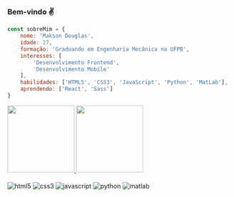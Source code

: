 ### Bem-vindo ✌️

```js
const sobreMim = {
    nome: 'Makson Douglas',
    idade: 27,
    formação: 'Graduando em Engenharia Mecânica na UFPB',
    interesses: [
        'Desenvolvimento Frontend', 
        'Desenvolvimento Mobile'
    ],
    habilidades: ['HTML5', 'CSS3', 'JavaScript', 'Python', 'MatLab'],
    aprendendo: ['React', 'Sass']
}
```

<div>
    <a href="https://github.com/Makson19">
    <img height="150em" src="https://github-readme-stats.vercel.app/api?username=Makson19&show_icons=true&theme=dark"/>
    <img height="150em" src="https://github-readme-stats.vercel.app/api/top-langs/?username=Makson19&layout=compact&theme=dark"/>
</div>


<div style="display: inline-block"><br/>
    <img align="center" alt="html5" src="https://img.shields.io/badge/HTML5-E34F26?style=for-the-badge&logo=html5&logoColor=white" />
    <img align="center" alt="css3" src="https://img.shields.io/badge/CSS3-1572B6?style=for-the-badge&logo=css3&logoColor=white" />
    <img align="center" alt="javascript" src="https://img.shields.io/badge/JavaScript-F7DF1E?style=for-the-badge&logo=javascript&logoColor=black" />
    <img align="center" alt="python" src="https://img.shields.io/badge/Python-14354C?style=for-the-badge&logo=python&logoColor=white" />
    <img align="center" alt="matlab" src="https://www.mathworks.com/matlabcentral/images/matlab-file-exchange.svg" />
</div>


<!--
### Olá!! Eu sou o Makson Douglas ✌️

-📚 Sou estudante de programação.

<div>
    <a href="https://github.com/Makson19">
    <img height="150em" src="https://github-readme-stats.vercel.app/api?username=Makson19&show_icons=true&theme=dark"/>
    <img height="150em" src="https://github-readme-stats.vercel.app/api/top-langs/?username=Makson19&layout=compact&theme=dark"/>
</div>


<div style="display: inline-block"><br/>
    <img align="center" alt="html5" src="https://img.shields.io/badge/HTML5-E34F26?style=for-the-badge&logo=html5&logoColor=white" />
    <img align="center" alt="css3" src="https://img.shields.io/badge/CSS3-1572B6?style=for-the-badge&logo=css3&logoColor=white" />
    <img align="center" alt="javascript" src="https://img.shields.io/badge/JavaScript-F7DF1E?style=for-the-badge&logo=javascript&logoColor=black" />
    <img align="center" alt="python" src="https://img.shields.io/badge/Python-14354C?style=for-the-badge&logo=python&logoColor=white" />
    <img align="center" alt="matlab" src="https://www.mathworks.com/matlabcentral/images/matlab-file-exchange.svg" />
</div>
-->


<!--
**Makson19/Makson19** is a ✨ _special_ ✨ repository because its `README.md` (this file) appears on your GitHub profile.

Here are some ideas to get you started:

- 🔭 I’m currently working on ...
- 🌱 I’m currently learning ...
- 👯 I’m looking to collaborate on ...
- 🤔 I’m looking for help with ...
- 💬 Ask me about ...
- 📫 How to reach me: ...
- 😄 Pronouns: ...
- ⚡ Fun fact: ...
-->
